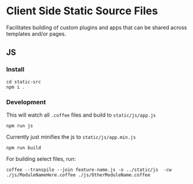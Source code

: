 # Client Side Static Source Files
Facilitates building of custom plugins and apps that can be shared across templates and/or pages.

## JS 
### Install 
```
cd static-src
npm i .
```
### Development
This will watch all `.coffee` files and build to `static/js/app.js`
```
npm run js
```
Currently just minifies the js to `static/js/app.min.js`
```
npm run build
```

For building select files, run:
```
coffee --transpile --join feature-name.js -o ../static/js  -cw ./js/ModuleNameHere.coffee ./js/OtherModuleName.coffee
```
